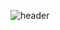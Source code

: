 <div align="LAFT">
  
![header](https://capsule-render.vercel.app//api?type=slice/text=Hello_World&animation=fadeIn)
</div>

